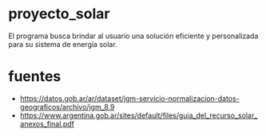 # proyecto_solar
El programa busca brindar al usuario una solución eficiente y personalizada para su sistema de energía solar.

# fuentes
* https://datos.gob.ar/ar/dataset/jgm-servicio-normalizacion-datos-geograficos/archivo/jgm_8.9
* https://www.argentina.gob.ar/sites/default/files/guia_del_recurso_solar_anexos_final.pdf
